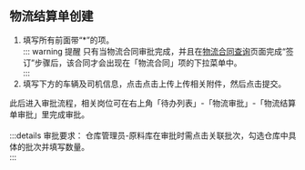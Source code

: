 ## 物流结算单创建
1. 填写所有前面带“*”的项。  
::: warning 提醒
只有当物流合同审批完成，并且在<u>物流合同查询</u>页面完成“签订”步骤后，该合同才会出现在「物流合同」项的下拉菜单中。  
:::
2. 填写下方的车辆及司机信息，点击<kbd>点击上传</kbd>上传相关附件，然后点击<kbd>提交</kbd>。  

此后进入审批流程，相关岗位可在右上角「待办列表」-「物流审批」-「物流结算单审批」里完成审批。  
<ShowImg src="/images/process/wl-wljsdsp.png" text="“物流结算单审批”的审批流程图"/>  
:::details 审批要求：
仓库管理员-原料库在审批时需点击<kbd>关联批次</kbd>，勾选仓库中具体的批次并填写数量。  
:::
